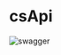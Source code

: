 # csApi
![swagger](https://user-images.githubusercontent.com/26418091/132961533-f7979d68-1daa-43c0-aecc-9b0a85f6c2ff.PNG)
